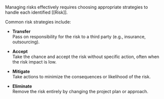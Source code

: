 Managing risks effectively requires choosing appropriate strategies to handle each identified [[Risk]].

Common risk strategies include:

- **Transfer**  
  Pass on responsibility for the risk to a third party (e.g., insurance, outsourcing).

- **Accept**  
  Take the chance and accept the risk without specific action, often when the risk impact is low.

- **Mitigate**  
  Take actions to minimize the consequences or likelihood of the risk.

- **Eliminate**  
  Remove the risk entirely by changing the project plan or approach.
